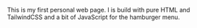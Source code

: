 This is my first personal web page. I is  build with pure  HTML and TailwindCSS and a bit of JavaScript for the hamburger menu.